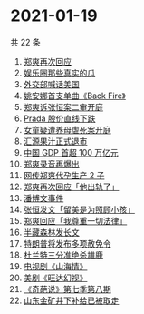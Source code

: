 # 2021-01-19

共 22 条

<!-- BEGIN ZHIHUSEARCH -->
<!-- 最后更新时间 Tue Jan 19 2021 22:35:21 GMT+0800 (CST) -->
1. [郑爽再次回应](https://www.zhihu.com/search?q=郑爽回应)
1. [娱乐圈那些真实的瓜](https://www.zhihu.com/search?q=娱乐圈)
1. [外交部喊话美国](https://www.zhihu.com/search?q=外交部)
1. [姚安娜首支单曲《Back Fire》](https://www.zhihu.com/search?q=姚安娜)
1. [郑爽诉张恒案二审开庭](https://www.zhihu.com/search?q=郑爽起诉)
1. [Prada 股价直线下跌](https://www.zhihu.com/search?q=prada股价)
1. [女童疑遭养母虐死案开庭](https://www.zhihu.com/search?q=郑仁)
1. [汇源果汁正式退市](https://www.zhihu.com/search?q=汇源果汁退市)
1. [中国 GDP 首超 100 万亿元](https://www.zhihu.com/search?q=中国gdp)
1. [郑爽录音再爆出](https://www.zhihu.com/search?q=郑爽录音)
1. [网传郑爽代孕生产 2 子](https://www.zhihu.com/search?q=郑爽)
1. [郑爽再次回应「他出轨了」](https://www.zhihu.com/search?q=郑爽回应)
1. [潘博文事件](https://www.zhihu.com/search?q=潘博文事件)
1. [张恒发文「留美是为照顾小孩」](https://www.zhihu.com/search?q=张恒)
1. [郑爽回应「我尊重一切法律」](https://www.zhihu.com/search?q=郑爽回应)
1. [半藏森林发长文](https://www.zhihu.com/search?q=半藏森林)
1. [特朗普将发布多项赦免令](https://www.zhihu.com/search?q=特朗普赦免)
1. [杜兰特三分准绝杀雄鹿](https://www.zhihu.com/search?q=篮网雄鹿)
1. [电视剧《山海情》](https://www.zhihu.com/search?q=山海情)
1. [美剧《旺达幻视》](https://www.zhihu.com/search?q=旺达幻视)
1. [《奇葩说》第七季第八期](https://www.zhihu.com/search?q=奇葩说)
1. [山东金矿井下补给已被取走](https://www.zhihu.com/search?q=金矿事故)
<!-- END ZHIHUSEARCH -->
